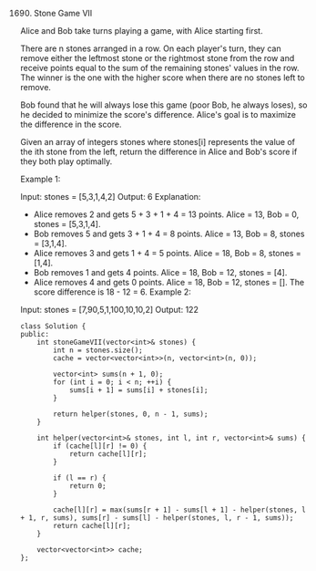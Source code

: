 1690. Stone Game VII

Alice and Bob take turns playing a game, with Alice starting first.

There are n stones arranged in a row. On each player's turn, they can remove either the leftmost stone or the rightmost stone from the row and receive points equal to the sum of the remaining stones' values in the row. The winner is the one with the higher score when there are no stones left to remove.

Bob found that he will always lose this game (poor Bob, he always loses), so he decided to minimize the score's difference. Alice's goal is to maximize the difference in the score.

Given an array of integers stones where stones[i] represents the value of the ith stone from the left, return the difference in Alice and Bob's score if they both play optimally.

 

Example 1:

Input: stones = [5,3,1,4,2]
Output: 6
Explanation: 
- Alice removes 2 and gets 5 + 3 + 1 + 4 = 13 points. Alice = 13, Bob = 0, stones = [5,3,1,4].
- Bob removes 5 and gets 3 + 1 + 4 = 8 points. Alice = 13, Bob = 8, stones = [3,1,4].
- Alice removes 3 and gets 1 + 4 = 5 points. Alice = 18, Bob = 8, stones = [1,4].
- Bob removes 1 and gets 4 points. Alice = 18, Bob = 12, stones = [4].
- Alice removes 4 and gets 0 points. Alice = 18, Bob = 12, stones = [].
The score difference is 18 - 12 = 6.
Example 2:

Input: stones = [7,90,5,1,100,10,10,2]
Output: 122

```
class Solution {
public:
    int stoneGameVII(vector<int>& stones) {
        int n = stones.size();
        cache = vector<vector<int>>(n, vector<int>(n, 0));
        
        vector<int> sums(n + 1, 0);
        for (int i = 0; i < n; ++i) {
            sums[i + 1] = sums[i] + stones[i];
        }
        
        return helper(stones, 0, n - 1, sums);
    }
    
    int helper(vector<int>& stones, int l, int r, vector<int>& sums) {
        if (cache[l][r] != 0) {
            return cache[l][r];
        }
        
        if (l == r) {
            return 0;
        }
        
        cache[l][r] = max(sums[r + 1] - sums[l + 1] - helper(stones, l + 1, r, sums), sums[r] - sums[l] - helper(stones, l, r - 1, sums));
        return cache[l][r];
    }
    
    vector<vector<int>> cache;
};
```
